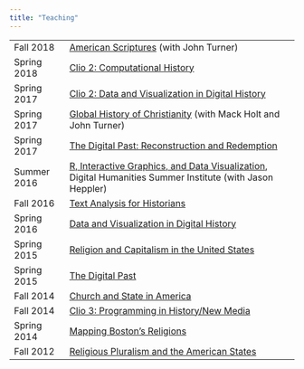 ```yaml
---
title: "Teaching"
---
```


<style>
table, tr, td, table td {
  border:none;
}
</style>

<table border="0" cellspacing="5" cellpadding="5">
  <tr><td class="semester">Fall 2018</td> <td><a href="https://historyarthistory.gmu.edu/courses/hist389/course_sections/36671">American Scriptures</a> (with John Turner)</td></tr>
  <tr><td class="semester">Spring 2018</td> <td><a href="http://lincolnmullen.com/courses/clio2.2018/">Clio 2: Computational History</a></td></tr>
  <tr><td class="semester">Spring 2017</td> <td><a href="http://lincolnmullen.com/courses/clio2.2017/">Clio 2: Data and Visualization in Digital History</a></td></tr>
  <tr><td class="semester">Spring 2017</td> <td><a href="http://lincolnmullen.com/files/Global-History-Christianity.spring-2017.pdf">Global History of Christianity</a> (with Mack Holt and John Turner)</td></tr>
  <tr><td class="semester">Spring 2017</td> <td><a href="http://lincolnmullen.com/courses/digital-past.2017/">The Digital Past: Reconstruction and Redemption</a></td></tr>
  <tr><td class="semester">Summer 2016</td> <td><a href="http://lincolnmullen.com/files/Heppler_Mullen-DHSI.pdf">R, Interactive Graphics, and Data Visualization</a>, Digital Humanities Summer Institute (with Jason Heppler)</td></tr>
  <tr><td class="semester">Fall 2016</td> <td><a href="http://lincolnmullen.com/courses/text-analysis.2016/">Text Analysis for Historians</a></td></tr>
  <tr><td class="semester">Spring 2016</td> <td><a href="http://lincolnmullen.com/courses/data-dh.2016/">Data and Visualization in Digital History</a></td></tr>
  <tr><td class="semester">Spring 2015</td> <td><a href="http://lincolnmullen.com/courses/religion-capitalism.2015/">Religion and Capitalism in the United States</a></td></tr>
  <tr><td class="semester">Spring 2015</td> <td><a href="http://lincolnmullen.com/courses/digital-past-2015/">The Digital Past</a></td></tr>
  <tr><td class="semester">Fall 2014</td> <td><a href="http://lincolnmullen.com/courses/church-state.2014/">Church and State in America</a></td></tr>
  <tr><td class="semester">Fall 2014</td> <td><a href="http://lincolnmullen.com/courses/clio3.2014/">Clio 3: Programming in History/New Media</a></td></tr>
  <tr><td class="semester">Spring 2014</td> <td><a href="http://lincolnmullen.com/files/religion-19c-dh.pdf">Mapping Boston&rsquo;s Religions</a></td></tr>
  <tr><td class="semester">Fall 2012</td> <td><a href="http://lincolnmullen.com/files/religious-pluralism.syllabus.2012-fall.pdf">Religious Pluralism and the American States</a></td></tr>
</table>

